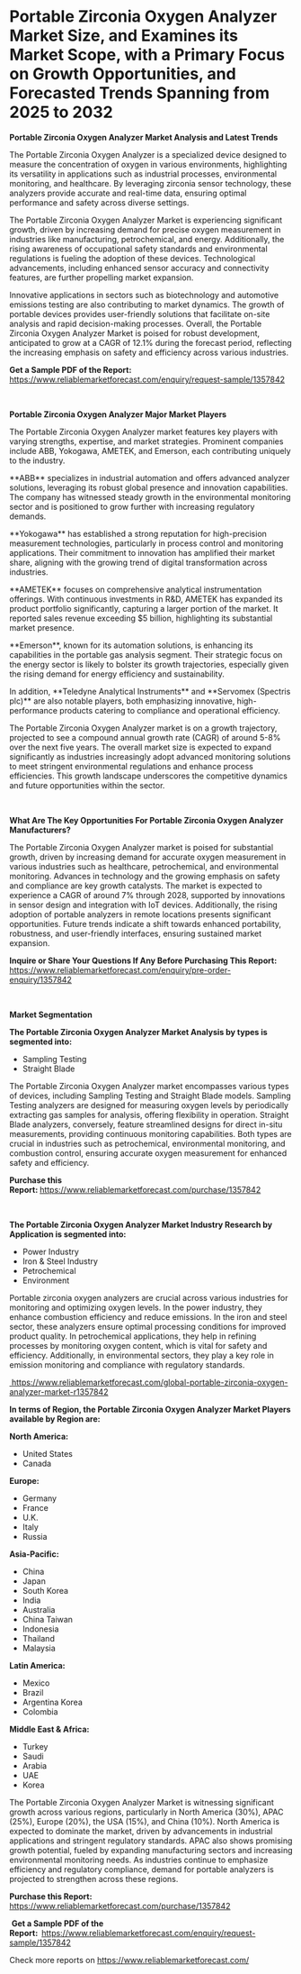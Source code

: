 <p><h1>Portable Zirconia Oxygen Analyzer Market Size, and Examines its Market Scope, with a Primary Focus on Growth Opportunities, and Forecasted Trends Spanning from 2025 to 2032</h1></p><p><strong>Portable Zirconia Oxygen Analyzer Market Analysis and Latest Trends</strong></p>
<p><p>The Portable Zirconia Oxygen Analyzer is a specialized device designed to measure the concentration of oxygen in various environments, highlighting its versatility in applications such as industrial processes, environmental monitoring, and healthcare. By leveraging zirconia sensor technology, these analyzers provide accurate and real-time data, ensuring optimal performance and safety across diverse settings.</p><p>The Portable Zirconia Oxygen Analyzer Market is experiencing significant growth, driven by increasing demand for precise oxygen measurement in industries like manufacturing, petrochemical, and energy. Additionally, the rising awareness of occupational safety standards and environmental regulations is fueling the adoption of these devices. Technological advancements, including enhanced sensor accuracy and connectivity features, are further propelling market expansion. </p><p>Innovative applications in sectors such as biotechnology and automotive emissions testing are also contributing to market dynamics. The growth of portable devices provides user-friendly solutions that facilitate on-site analysis and rapid decision-making processes. Overall, the Portable Zirconia Oxygen Analyzer Market is poised for robust development, anticipated to grow at a CAGR of 12.1% during the forecast period, reflecting the increasing emphasis on safety and efficiency across various industries.</p></p>
<p><strong>Get a Sample PDF of the Report:&nbsp;</strong> <a href="https://www.reliablemarketforecast.com/enquiry/request-sample/1357842?utm_campaign=3208&utm_medium=2&utm_source=Github&utm_content=ia&utm_term=11042025&utm_id=portable-zirconia-oxygen-analyzer">https://www.reliablemarketforecast.com/enquiry/request-sample/1357842</a></p>
<p>&nbsp;</p>
<p><strong>Portable Zirconia Oxygen Analyzer Major Market Players</strong></p>
<p><p>The Portable Zirconia Oxygen Analyzer market features key players with varying strengths, expertise, and market strategies. Prominent companies include ABB, Yokogawa, AMETEK, and Emerson, each contributing uniquely to the industry.</p><p>**ABB** specializes in industrial automation and offers advanced analyzer solutions, leveraging its robust global presence and innovation capabilities. The company has witnessed steady growth in the environmental monitoring sector and is positioned to grow further with increasing regulatory demands.</p><p>**Yokogawa** has established a strong reputation for high-precision measurement technologies, particularly in process control and monitoring applications. Their commitment to innovation has amplified their market share, aligning with the growing trend of digital transformation across industries.</p><p>**AMETEK** focuses on comprehensive analytical instrumentation offerings. With continuous investments in R&D, AMETEK has expanded its product portfolio significantly, capturing a larger portion of the market. It reported sales revenue exceeding $5 billion, highlighting its substantial market presence.</p><p>**Emerson**, known for its automation solutions, is enhancing its capabilities in the portable gas analysis segment. Their strategic focus on the energy sector is likely to bolster its growth trajectories, especially given the rising demand for energy efficiency and sustainability.</p><p>In addition, **Teledyne Analytical Instruments** and **Servomex (Spectris plc)** are also notable players, both emphasizing innovative, high-performance products catering to compliance and operational efficiency.</p><p>The Portable Zirconia Oxygen Analyzer market is on a growth trajectory, projected to see a compound annual growth rate (CAGR) of around 5-8% over the next five years. The overall market size is expected to expand significantly as industries increasingly adopt advanced monitoring solutions to meet stringent environmental regulations and enhance process efficiencies. This growth landscape underscores the competitive dynamics and future opportunities within the sector.</p></p>
<p>&nbsp;</p>
<p><strong>What Are The Key Opportunities For Portable Zirconia Oxygen Analyzer Manufacturers?</strong></p>
<p><p>The Portable Zirconia Oxygen Analyzer market is poised for substantial growth, driven by increasing demand for accurate oxygen measurement in various industries such as healthcare, petrochemical, and environmental monitoring. Advances in technology and the growing emphasis on safety and compliance are key growth catalysts. The market is expected to experience a CAGR of around 7% through 2028, supported by innovations in sensor design and integration with IoT devices. Additionally, the rising adoption of portable analyzers in remote locations presents significant opportunities. Future trends indicate a shift towards enhanced portability, robustness, and user-friendly interfaces, ensuring sustained market expansion.</p></p>
<p><strong>Inquire or Share Your Questions If Any Before Purchasing This Report:</strong> <a href="https://www.reliablemarketforecast.com/enquiry/pre-order-enquiry/1357842?utm_campaign=3208&utm_medium=2&utm_source=Github&utm_content=ia&utm_term=11042025&utm_id=portable-zirconia-oxygen-analyzer">https://www.reliablemarketforecast.com/enquiry/pre-order-enquiry/1357842</a></p>
<p>&nbsp;</p>
<p><strong>Market Segmentation</strong></p>
<p><strong>The Portable Zirconia Oxygen Analyzer Market Analysis by types is segmented into:</strong></p>
<p><ul><li>Sampling Testing</li><li>Straight Blade</li></ul></p>
<p><p>The Portable Zirconia Oxygen Analyzer market encompasses various types of devices, including Sampling Testing and Straight Blade models. Sampling Testing analyzers are designed for measuring oxygen levels by periodically extracting gas samples for analysis, offering flexibility in operation. Straight Blade analyzers, conversely, feature streamlined designs for direct in-situ measurements, providing continuous monitoring capabilities. Both types are crucial in industries such as petrochemical, environmental monitoring, and combustion control, ensuring accurate oxygen measurement for enhanced safety and efficiency.</p></p>
<p><strong>Purchase this Report:&nbsp;</strong><a href="https://www.reliablemarketforecast.com/purchase/1357842?utm_campaign=3208&utm_medium=2&utm_source=Github&utm_content=ia&utm_term=11042025&utm_id=portable-zirconia-oxygen-analyzer">https://www.reliablemarketforecast.com/purchase/1357842</a></p>
<p>&nbsp;</p>
<p><strong>The Portable Zirconia Oxygen Analyzer Market Industry Research by Application is segmented into:</strong></p>
<p><ul><li>Power Industry</li><li>Iron & Steel Industry</li><li>Petrochemical</li><li>Environment</li></ul></p>
<p><p>Portable zirconia oxygen analyzers are crucial across various industries for monitoring and optimizing oxygen levels. In the power industry, they enhance combustion efficiency and reduce emissions. In the iron and steel sector, these analyzers ensure optimal processing conditions for improved product quality. In petrochemical applications, they help in refining processes by monitoring oxygen content, which is vital for safety and efficiency. Additionally, in environmental sectors, they play a key role in emission monitoring and compliance with regulatory standards.</p></p>
<p><a href="https://www.reliablemarketforecast.com/global-portable-zirconia-oxygen-analyzer-market-r1357842?utm_campaign=3208&utm_medium=2&utm_source=Github&utm_content=ia&utm_term=11042025&utm_id=portable-zirconia-oxygen-analyzer">&nbsp;https://www.reliablemarketforecast.com/global-portable-zirconia-oxygen-analyzer-market-r1357842</a></p>
<p><strong>In terms of Region, the Portable Zirconia Oxygen Analyzer Market Players available by Region are:</strong></p>
<p>
    <p> <strong> North America: </strong>
        <ul>
            <li>United States</li>
            <li>Canada</li>
        </ul>
        </p> 
    <p> <strong> Europe: </strong>
        <ul>
            <li>Germany</li>
            <li>France</li>
            <li>U.K.</li>
            <li>Italy</li>
            <li>Russia</li>
        </ul>
        </p> 
    <p> <strong> Asia-Pacific: </strong>
        <ul>
            <li>China</li>
            <li>Japan</li>
            <li>South Korea</li>
            <li>India</li>
            <li>Australia</li>
            <li>China Taiwan</li>
            <li>Indonesia</li>
            <li>Thailand</li>
            <li>Malaysia</li>
        </ul>
        </p> 
    <p> <strong> Latin America: </strong>
        <ul>
            <li>Mexico</li>
            <li>Brazil</li>
            <li>Argentina Korea</li>
            <li>Colombia</li>
        </ul>
        </p> 
    <p> <strong> Middle East & Africa: </strong>
        <ul>
            <li>Turkey</li>
            <li>Saudi</li>
            <li>Arabia</li>
            <li>UAE</li>
            <li>Korea</li>
        </ul>
    </p>
    </p>
<p><p>The Portable Zirconia Oxygen Analyzer Market is witnessing significant growth across various regions, particularly in North America (30%), APAC (25%), Europe (20%), the USA (15%), and China (10%). North America is expected to dominate the market, driven by advancements in industrial applications and stringent regulatory standards. APAC also shows promising growth potential, fueled by expanding manufacturing sectors and increasing environmental monitoring needs. As industries continue to emphasize efficiency and regulatory compliance, demand for portable analyzers is projected to strengthen across these regions.</p></p>
<p><strong>Purchase this Report: </strong><a href="https://www.reliablemarketforecast.com/purchase/1357842?utm_campaign=3208&utm_medium=2&utm_source=Github&utm_content=ia&utm_term=11042025&utm_id=portable-zirconia-oxygen-analyzer">https://www.reliablemarketforecast.com/purchase/1357842</a></p>
<p>&nbsp;<strong>Get a Sample PDF of the Report:&nbsp;&nbsp;</strong><a href="https://www.reliablemarketforecast.com/enquiry/request-sample/1357842?utm_campaign=3208&utm_medium=2&utm_source=Github&utm_content=ia&utm_term=11042025&utm_id=portable-zirconia-oxygen-analyzer">https://www.reliablemarketforecast.com/enquiry/request-sample/1357842</a></p>
<p><strong></strong></p>
<p>Check more reports on <a href="https://www.reliablemarketforecast.com/?utm_campaign=3208&utm_medium=2&utm_source=Github&utm_content=ia&utm_term=11042025&utm_id=portable-zirconia-oxygen-analyzer">https://www.reliablemarketforecast.com/</a></p>